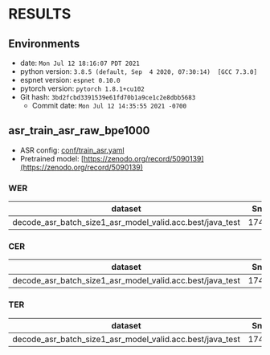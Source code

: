 <!-- Generated by scripts/utils/show_asr_result.sh -->
# RESULTS
## Environments
- date: `Mon Jul 12 18:16:07 PDT 2021`
- python version: `3.8.5 (default, Sep  4 2020, 07:30:14)  [GCC 7.3.0]`
- espnet version: `espnet 0.10.0`
- pytorch version: `pytorch 1.8.1+cu102`
- Git hash: `3bd2fcbd3391539e61fd70b1a9ce1c2e8dbb5683`
  - Commit date: `Mon Jul 12 14:35:55 2021 -0700`

## asr_train_asr_raw_bpe1000
- ASR config: [conf/train_asr.yaml](conf/train_asr.yaml)
- Pretrained model: [https://zenodo.org/record/5090139](https://zenodo.org/record/5090139)
### WER

|dataset|Snt|Wrd|Corr|Sub|Del|Ins|Err|S.Err|
|---|---|---|---|---|---|---|---|---|
|decode_asr_batch_size1_asr_model_valid.acc.best/java_test|1740|12117|81.9|16.4|1.7|0.9|19.0|52.3|

### CER

|dataset|Snt|Wrd|Corr|Sub|Del|Ins|Err|S.Err|
|---|---|---|---|---|---|---|---|---|
|decode_asr_batch_size1_asr_model_valid.acc.best/java_test|1740|80419|95.4|2.6|2.0|0.8|5.4|52.3|

### TER

|dataset|Snt|Wrd|Corr|Sub|Del|Ins|Err|S.Err|
|---|---|---|---|---|---|---|---|---|
|decode_asr_batch_size1_asr_model_valid.acc.best/java_test|1740|26604|84.6|10.6|4.8|1.2|16.6|52.3|

